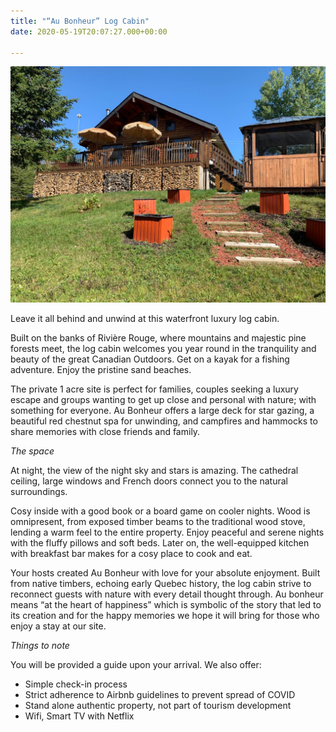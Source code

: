 ```yaml
---
title: "“Au Bonheur” Log Cabin"
date: 2020-05-19T20:07:27.000+00:00

---
```

![au bonheur log cabin](/uploads/a3.jpg "au bonheur log cabin")

Leave it all behind and unwind at this waterfront luxury log cabin.

Built on the banks of Rivière Rouge, where mountains and majestic pine forests meet, the log cabin welcomes you year round in the tranquility and beauty of the great Canadian Outdoors. Get on a kayak for a fishing adventure. Enjoy the pristine sand beaches.

The private 1 acre site is perfect for families, couples seeking a luxury escape and groups wanting to get up close and personal with nature; with something for everyone. Au Bonheur offers a large deck for star gazing, a beautiful red chestnut spa for unwinding, and campfires and hammocks to share memories with close friends and family.

_The space_

At night, the view of the night sky and stars is amazing. The cathedral ceiling, large windows and French doors connect you to the natural surroundings.

Cosy inside with a good book or a board game on cooler nights. Wood is omnipresent, from exposed timber beams to the traditional wood stove, lending a warm feel to the entire property. Enjoy peaceful and serene nights with the fluffy pillows and soft beds. Later on, the well-equipped kitchen with breakfast bar makes for a cosy place to cook and eat.

Your hosts created Au Bonheur with love for your absolute enjoyment. Built from native timbers, echoing early Quebec history, the log cabin strive to reconnect guests with nature with every detail thought through. Au bonheur means “at the heart of happiness” which is symbolic of the story that led to its creation and for the happy memories we hope it will bring for those who enjoy a stay at our site.

_Things to note_

You will be provided a guide upon your arrival. We also offer:

* Simple check-in process
* Strict adherence to Airbnb guidelines to prevent spread of COVID
* Stand alone authentic property, not part of tourism development
* Wifi, Smart TV with Netflix